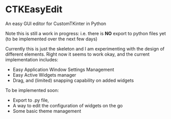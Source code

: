 # CTKEasyEdit
An easy GUI editor for CustomTKinter in Python

Note this is still a work in progress:
i.e. there is **NO** export to python files yet (to be implemented over the next few days)

Currently this is just the skeleton and I am experimenting with the design of different elements.
Right now it seems to work okay, and the current implementation includes:
- Easy Application Window Settings Management
- Easy Active Widgets manager
- Drag, and (limited) snapping capability on added widgets

To be implemented soon:
- Export to .py file,
- A way to edit the configuration of widgets on the go
- Some basic theme management
